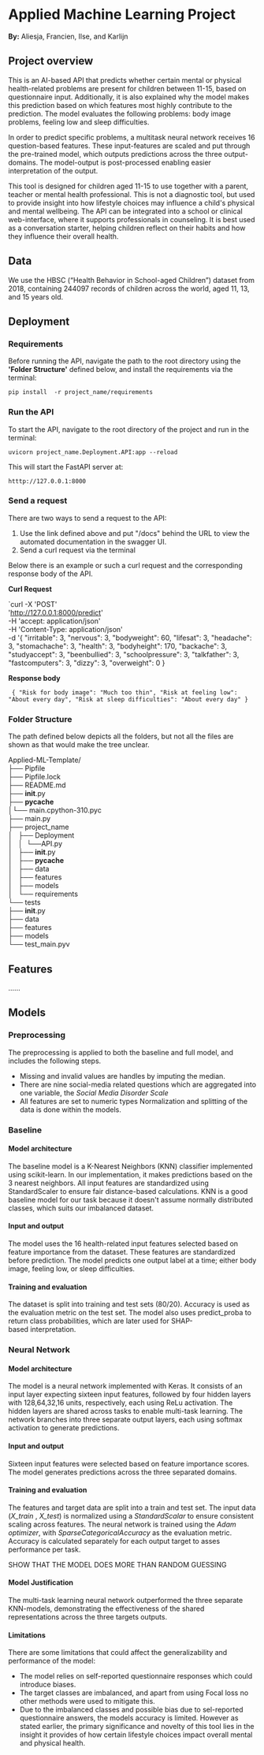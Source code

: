 
# Applied Machine Learning Project  
**By:** Aliesja, Francien, Ilse, and Karlijn

## Project overview
This is an AI-based API that predicts whether certain mental or physical health-related problems are present for 
children between 11-15, based on questionnaire input.
Additionally, it is also explained why the model makes this prediction based on which features most highly 
contribute to the prediction. 
The model evaluates the following problems: body image problems, feeling low and sleep difficulties. 

In order to predict specific problems, a multitask neural network receives 16 question-based features. 
These input-features are scaled and put through the pre-trained model, which outputs predictions across the three 
output-domains. The model-output is post-processed enabling easier interpretation of the output. 

This tool is designed for children aged 11-15 to use together with a parent, teacher or mental health professional. 
This is not a diagnostic tool, but used to provide insight into how lifestyle choices may influence a child's 
physical and mental wellbeing. 
The API can be integrated into a school or clinical web-interface, where it supports professionals in counseling. 
It is best used as a conversation starter, helping children reflect on their habits and how they influence their 
overall health.

## Data
We use the HBSC (“Health Behavior in School-aged Children”) dataset from 2018, containing 244097 records of children 
across the world, aged 11, 13, and 15 years old.

## Deployment
### Requirements 
Before running the API, navigate the path to the root directory using the **'Folder Structure'** defined below, and 
install the requirements via the terminal:

`pip install  -r project_name/requirements`

### Run the API
To start the API, navigate to the root directory of the project and run in the terminal: 

`uvicorn project_name.Deployment.API:app --reload`

This will start the FastAPI server at: 

`htttp://127.0.0.1:8000`

### Send a request
There are two ways to send a request to the API:
1. Use the link defined above and put "/docs" behind the URL to view the automated documentation in the swagger UI.
2. Send a curl request via the terminal

Below there is an example or such a curl request and the corresponding response body of the API.

**Curl Request**

`curl -X 'POST' \
  'http://127.0.0.1:8000/predict' \
  -H 'accept: application/json' \
  -H 'Content-Type: application/json' \
  -d '{
  "irritable": 3,
  "nervous": 3,
  "bodyweight": 60,
  "lifesat": 3,
  "headache": 3,
  "stomachache": 3,
  "health": 3,
  "bodyheight": 170,
  "backache": 3,
  "studyaccept": 3,
  "beenbullied": 3,
  "schoolpressure": 3,
  "talkfather": 3,
  "fastcomputers": 3,
  "dizzy": 3,
  "overweight": 0
}

**Response body**

`
{
  "Risk for body image": "Much too thin",
  "Risk at feeling low": "About every day",
  "Risk at sleep difficulties": "About every day"
}`

### Folder Structure 

The path defined below depicts all the folders, but not all the files are shown as that would make the tree unclear.

Applied-ML-Template/<br>
├── Pipfile<br> 
├── Pipfile.lock<br>
├── README.md<br>
├── __init__.py<br>
├── __pycache__<br>
│└── main.cpython-310.pyc<br> 
├── main.py<br> 
├── project_name<br> 
│   ├── Deployment<br> 
│   │  └──API.py<br>
│   ├── __init__.py<br> 
│   ├── __pycache__<br> 
│   ├── data<br> 
│   ├── features<br> 
│   ├── models<br> 
│   └── requirements<br> 
└── tests<br> 
    ├── __init__.py<br> 
    ├── data<br> 
    ├── features<br> 
    ├── models<br> 
    └── test_main.pyv

## Features

......

## Models

### Preprocessing 
The preprocessing is applied to both the baseline and full model, and includes the following steps.

- Missing and invalid values are handles by imputing the median.
- There are nine social-media related questions which are aggregated into one variable, the *Social Media Disorder Scale* 
- All features are set to numeric types
Normalization and splitting of the data is done within the models.

### Baseline

#### Model architecture
The baseline model is a K-Nearest Neighbors (KNN) classifier implemented using scikit-learn. In our implementation, it 
makes predictions based on the 3 nearest neighbors. All input features are standardized using StandardScaler to ensure 
fair distance-based calculations. KNN is a good baseline model for our task because it doesn't assume normally 
distributed classes, which suits our imbalanced dataset. 

#### Input and output
The model uses the 16 health-related input features selected based on feature importance from the dataset. 
These features are standardized before prediction. The model predicts one output label at a time; either body image, 
feeling low, or sleep difficulties. 

#### Training and evaluation
The dataset is split into training and test sets (80/20). Accuracy is used as the evaluation metric on the test set. 
The model also uses predict_proba to return class probabilities, which are later used for SHAP-based interpretation.

### Neural Network

#### Model architecture 
The model is a neural network implemented with Keras. It consists of an input layer expecting sixteen input features, 
followed by four hidden layers with 128,64,32,16 units, respectively, each using ReLu activation.
The hidden layers are shared across tasks to enable multi-task learning. 
The network branches into three separate output layers, each using softmax activation to generate predictions.

#### Input and output
Sixteen input features were selected based on feature importance scores. 
The model generates predictions across the three separated domains. 

#### Training and evaluation
The features and target data are split into a train and test set.
The input data (*X_train* , *X_test*) is normalized using a *StandardScalar* to ensure consistent scaling across features. 
The neural network  is trained using the *Adam optimizer*, with *SparseCategoricalAccuracy* as the evaluation metric.
Accuracy is calculated separately for each output target to asses performance per task.

SHOW THAT THE MODEL DOES MORE THAN RANDOM GUESSING

#### Model Justification 
The multi-task learning neural network outperformed the three separate KNN-models, demonstrating the effectiveness 
of the shared representations across the three targets outputs.

#### Limitations 
There are some limitations that could affect the generalizability and performance of the model:
- The model relies on self-reported questionnaire responses which could introduce biases. 
- The target classes are imbalanced, and apart from using Focal loss no other methods were used to mitigate this. 
- Due to the imbalanced classes and possible bias due to sel-reported questionnaire answers, the models accuracy is limited.
However as stated earlier, the primary significance and novelty of this tool lies in the insight it provides of how certain 
lifestyle choices impact overall mental and physical health. 
